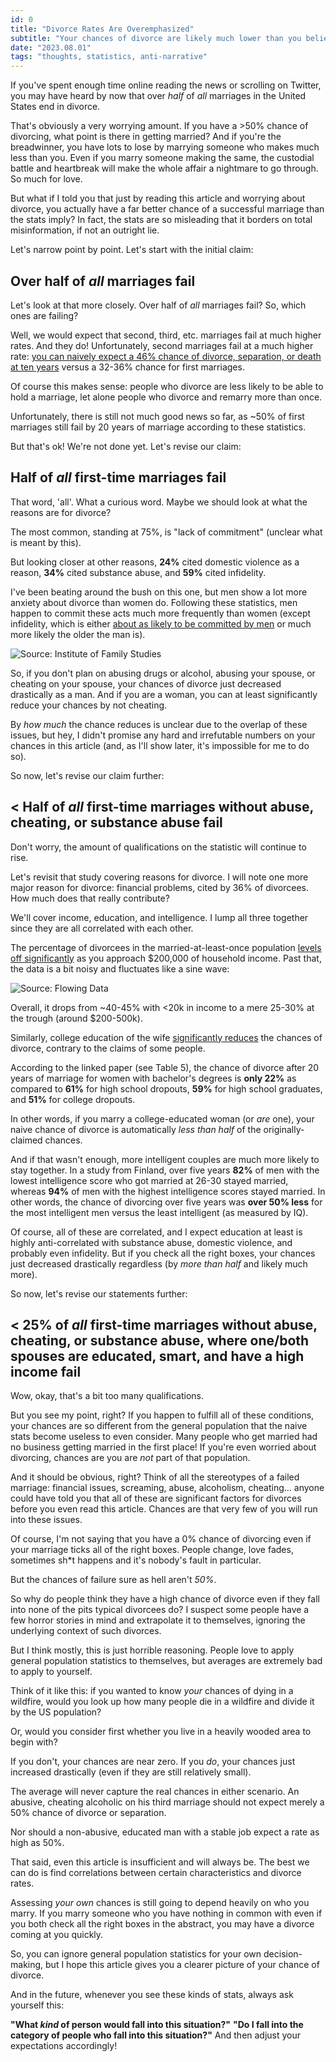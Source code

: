 ```yaml
---
id: 0
title: "Divorce Rates Are Overemphasized"
subtitle: "Your chances of divorce are likely much lower than you believe"
date: "2023.08.01"
tags: "thoughts, statistics, anti-narrative"
---
```


If you've spent enough time online reading the news or scrolling on Twitter, you may have heard by now that over *half* of *all* marriages in the United States end in divorce.

That's obviously a very worrying amount. If you have a >50% chance of divorcing, what point is there in getting married? And if you're the breadwinner, you have lots to lose by marrying someone who makes much less than you. Even if you marry someone making the same, the custodial battle and heartbreak will make the whole affair a nightmare to go through. So much for love.

But what if I told you that just by reading this article and worrying about divorce, you actually have a far better chance of a successful marriage than the stats imply? In fact, the stats are so misleading that it borders on total misinformation, if not an outright lie.

Let's narrow point by point. Let's start with the initial claim:

## Over half of *all* marriages fail

Let's look at that more closely. Over half of *all* marriages fail? So, which ones are failing?

Well, we would expect that second, third, etc. marriages fail at much higher rates. And they do! Unfortunately, second marriages fail at a much higher rate: [you can naively expect a 46% chance of divorce, separation, or death at ten years](https://www.cdc.gov/nchs/nsfg/key_statistics/d.htm#divorce) versus a 32-36% chance for first marriages.

Of course this makes sense: people who divorce are less likely to be able to hold a marriage, let alone people who divorce and remarry more than once.

Unfortunately, there is still not much good news so far, as ~50% of first marriages still fail by 20 years of marriage according to these statistics.

But that's ok! We're not done yet. Let's revise our claim:

## Half of *all* first-time marriages fail

That word, 'all'. What a curious word. Maybe we should look at what the reasons are for divorce?

The most common, standing at 75%, is "lack of commitment" (unclear what is meant by this). 

But looking closer at other reasons, **24%** cited domestic violence as a reason, **34%** cited substance abuse, and **59%** cited infidelity.

I've been beating around the bush on this one, but men show a lot more anxiety about divorce than women do. Following these statistics, men happen to commit these acts much more frequently than women (except infidelity, which is either [about as likely to be committed by men](https://ifstudies.org/blog/who-cheats-more-the-demographics-of-cheating-in-america) or much more likely the older the man is).

![Source: Institute of Family Studies](/images/divorce1.png)

So, if you don't plan on abusing drugs or alcohol, abusing your spouse, or cheating on your spouse, your chances of divorce just decreased drastically as a man. And if you are a woman, you can at least significantly reduce your chances by not cheating.

By *how much* the chance reduces is unclear due to the overlap of these issues, but hey, I didn't promise any hard and irrefutable numbers on your chances in this article (and, as I'll show later, it's impossible for me to do so).

So now, let's revise our claim further:

## < Half of *all* first-time marriages without abuse, cheating, or substance abuse fail

Don't worry, the amount of qualifications on the statistic will continue to rise.

Let's revisit that study covering reasons for divorce. I will note one more major reason for divorce: financial problems, cited by 36% of divorcees. How much does that really contribute?

We'll cover income, education, and intelligence. I lump all three together since they are all correlated with each other.

The percentage of divorcees in the married-at-least-once population [levels off significantly](https://flowingdata.com/2021/05/04/divorce-rates-and-income/) as you approach $200,000 of household income. Past that, the data is a bit noisy and fluctuates like a sine wave:

![Source: Flowing Data](/images/divorce2.png)

Overall, it drops from ~40-45% with <20k in income to a mere 25-30% at the trough (around $200-500k).

Similarly, college education of the wife [significantly reduces](https://www.cdc.gov/nchs/data/nhsr/nhsr049.pdf) the chances of divorce, contrary to the claims of some people. 

According to the linked paper (see Table 5), the chance of divorce after 20 years of marriage for women with bachelor's degrees is **only 22%** as compared to **61%** for high school dropouts, **59%** for high school graduates, and **51%** for college dropouts.

In other words, if you marry a college-educated woman (or *are* one), your naive chance of divorce is automatically *less than half* of the originally-claimed chances.

And if that wasn't enough, more intelligent couples are much more likely to stay together. In a study from Finland, over five years **82%** of men with the lowest intelligence score who got married at 26-30 stayed married, whereas **94%** of men with the highest intelligence scores stayed married. In other words, the chance of divorcing over five years was **over 50% less** for the most intelligent men versus the least intelligent (as measured by IQ).

Of course, all of these are correlated, and I expect education at least is highly anti-correlated with substance abuse, domestic violence, and probably even infidelity. But if you check all the right boxes, your chances just decreased drastically regardless (by *more than half* and likely much more).

So now, let's revise our statements further:

## < 25% of *all* first-time marriages without abuse, cheating, or substance abuse, where one/both spouses are educated, smart, and have a high income fail

Wow, okay, that's a bit too many qualifications.

But you see my point, right? If you happen to fulfill all of these conditions, your chances are so different from the general population that the naive stats become useless to even consider. Many people who get married had no business getting married in the first place! If you're even worried about divorcing, chances are you are *not* part of that population.

And it should be obvious, right? Think of all the stereotypes of a failed marriage: financial issues, screaming, abuse, alcoholism, cheating... anyone could have told you that all of these are significant factors for divorces before you even read this article. Chances are that very few of you will run into these issues.

Of course, I'm not saying that you have a 0% chance of divorcing even if your marriage ticks all of the right boxes. People change, love fades, sometimes sh\*t happens and it's nobody's fault in particular. 

But the chances of failure sure as hell aren't *50%*.

So why do people think they have a high chance of divorce even if they fall into none of the pits typical divorcees do? I suspect some people have a few horror stories in mind and extrapolate it to themselves, ignoring the underlying context of such divorces.

But I think mostly, this is just horrible reasoning. People love to apply general population statistics to themselves, but averages are extremely bad to apply to yourself.

Think of it like this: if you wanted to know *your* chances of dying in a wildfire, would you look up how many people die in a wildfire and divide it by the US population? 

Or, would you consider first whether you live in a heavily wooded area to begin with? 

If you don't, your chances are near zero. If you *do*, your chances just increased drastically (even if they are still relatively small). 

The average will never capture the real chances in either scenario. An abusive, cheating alcoholic on his third marriage should not expect merely a 50% chance of divorce or separation. 

Nor should a non-abusive, educated man with a stable job expect a rate as high as 50%.

That said, even this article is insufficient and will always be. The best we can do is find correlations between certain characteristics and divorce rates. 

Assessing *your own* chances is still going to depend heavily on who you marry. If you marry someone who you have nothing in common with even if you both check all the right boxes in the abstract, you may have a divorce coming at you quickly.

So, you can ignore general population statistics for your own decision-making, but I hope this article gives you a clearer picture of your chance of divorce.


And in the future, whenever you see these kinds of stats, always ask yourself this:

**"What *kind* of person would fall into this situation?"** 
**"Do I fall into the category of people who fall into this situation?"**
And then adjust your expectations accordingly!
